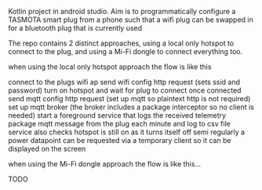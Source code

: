 Kotlin project in android studio. Aim is to programmatically configure a TASMOTA smart plug from a phone such that a wifi plug can be swapped in for a bluetooth plug that is currently used

The repo contains 2 distinct approaches, using a local only hotspot to connect to the plug, and using a Mi-Fi dongle to connect everything too.

when using the local only hotspot approach the flow is like this

connect to the plugs wifi ap
send wifi config http request (sets ssid and password)
turn on hotspot and wait for plug to connect
once connected send mqtt config http request (set up mqtt so plaintext http is not required)
set up mqtt broker (the broker includes a package interceptor so no client is needed)
start a foreground service that logs the received telemetry package mqtt message from the plug each minute and log to csv file
service also checks hotspot is still on as it turns itself off semi regularly
a power datapoint can be requested via a temporary client so it can be displayed on the screen

when using the Mi-Fi dongle approach the flow is like this...

TODO
